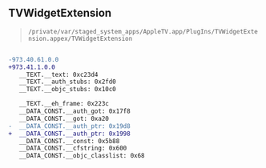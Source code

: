 ## TVWidgetExtension

> `/private/var/staged_system_apps/AppleTV.app/PlugIns/TVWidgetExtension.appex/TVWidgetExtension`

```diff

-973.40.61.0.0
+973.41.1.0.0
   __TEXT.__text: 0xc23d4
   __TEXT.__auth_stubs: 0x2fd0
   __TEXT.__objc_stubs: 0x10c0

   __TEXT.__eh_frame: 0x223c
   __DATA_CONST.__auth_got: 0x17f8
   __DATA_CONST.__got: 0xa20
-  __DATA_CONST.__auth_ptr: 0x19d8
+  __DATA_CONST.__auth_ptr: 0x1998
   __DATA_CONST.__const: 0x5b88
   __DATA_CONST.__cfstring: 0x600
   __DATA_CONST.__objc_classlist: 0x68

```
